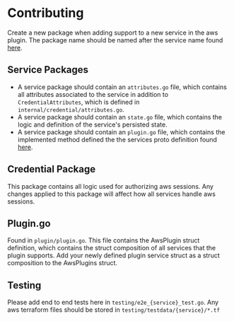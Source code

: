 # Contributing

Create a new package when adding support to a new service in the aws plugin. The package name should be named after the service name found [here](https://github.com/hashicorp/boundary/tree/main/internal/proto/plugin/v1).

## Service Packages

- A service package should contain an `attributes.go` file, which contains all attributes associated to the service in addition to `CredentialAttributes`, which is defined in `internal/credential/attributes.go`.
- A service package should contain an `state.go` file, which contains the logic and definition of the service's persisted state.
- A service package should contain an `plugin.go` file, which contains the implemented method defined the the services proto definition found [here](https://github.com/hashicorp/boundary/tree/main/internal/proto/plugin/v1).

## Credential Package

This package contains all logic used for authorizing aws sessions. Any changes applied to this package will affect how all services handle aws sessions.

## Plugin.go

Found in `plugin/plugin.go`. This file contains the AwsPlugin struct definition, which contains the struct composition of all services that the plugin supports. Add your newly defined plugin service struct as a struct composition to the AwsPlugins struct.

## Testing

Please add end to end tests here in `testing/e2e_{service}_test.go`. Any aws terraform files should be stored in `testing/testdata/{service}/*.tf`